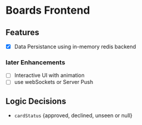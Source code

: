 # Boards Frontend

## Features

- [x] Data Persistance using in-memory redis backend

### later Enhancements

- [ ] Interactive UI with animation
- [ ] use webSockets or Server Push

## Logic Decisions

- `cardStatus` {approved, declined, unseen or null}
